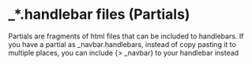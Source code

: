 # _*.handlebar files (Partials)

Partials are fragments of html files that can be included to handlebars. If you have a partial as _navbar.handlebars, instead of copy pasting it to multiple places, you can include {> _navbar} to your handlebar instead
